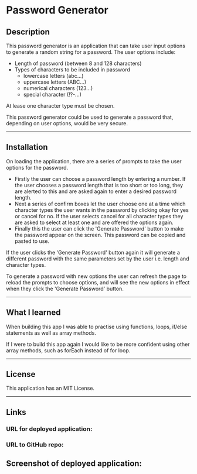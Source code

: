# Password Generator

## Description

This password generator is an application that can take user input options to generate a random string for a password.
The user options include:
* Length of password (between 8 and 128 characters) 
* Types of characters to be included in password 
    * lowercase letters (abc...)
    * uppercase letters (ABC...)
    * numerical characters (123...)
    * special character (!?-...)

At lease one character type must be chosen.

This password generator could be used to generate a password that, depending on user options, would be very secure.



-----
## Installation

On loading the application, there are a series of prompts to take the user options for the password.

* Firstly the user can choose a password length by entering a number. If the user chooses a password length that is too short or too long, they are alerted to this and are asked again to enter a desired password length.
* Next a series of confirm boxes let the user choose one at a time which character types the user wants in the password by clicking okay for yes or cancel for no. If the user selects cancel for all character types they are asked to select at least one and are offered the options again.
* Finally this the user can click the 'Generate Password' button to make the password appear on the screen. This password can be copied and pasted to use.

If the user clicks the 'Generate Password' button again it will generate a different password with the same parameters set by the user i.e. length and character types.

To generate a password with new options the user can refresh the page to reload the prompts to choose options, and will see the new options in effect when they click the 'Generate Password' button.


-----
## What I learned

When building this app I was able to practise using functions, loops, if/else statements as well as array methods. 

If I were to build this app again I would like to be more confident using other array methods, such as forEach instead of for loop.


-----
## License

This application has an MIT License.


-----
## Links


### URL for deployed application:



### URL to GitHub repo:



## Screenshot of deployed application:
